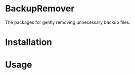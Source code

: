# BackupRemover

The packages for gently removing unnecessary backup files.


# Installation

# Usage

